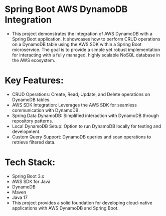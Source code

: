 # Spring Boot AWS DynamoDB Integration
* This project demonstrates the integration of AWS DynamoDB with a Spring Boot application. It showcases how to perform CRUD operations on a DynamoDB table using the AWS SDK within a Spring Boot microservice. The goal is to provide a simple yet robust implementation for interacting with a fully managed, highly scalable NoSQL database in the AWS ecosystem.

# Key Features:
* CRUD Operations: Create, Read, Update, and Delete operations on DynamoDB tables.
* AWS SDK Integration: Leverages the AWS SDK for seamless communication with DynamoDB.
* Spring Data DynamoDB: Simplified interaction with DynamoDB through repository patterns.
* Local DynamoDB Setup: Option to run DynamoDB locally for testing and development.
* Custom Query Support: DynamoDB queries and scan operations to retrieve filtered data.

# Tech Stack:
* Spring Boot 3.x
* AWS SDK for Java
* DynamoDB
* Maven
* Java 17
* This project provides a solid foundation for developing cloud-native applications with AWS DynamoDB and Spring Boot.

